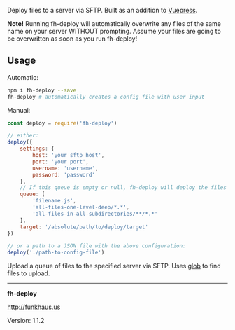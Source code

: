 Deploy files to a server via SFTP. Built as an addition to [Vuepress](https://github.com/funkhaus/vuepress).

**Note!** Running fh-deploy will automatically overwrite any files of the same name on your server WITHOUT prompting. Assume your files are going to be overwritten as soon as you run fh-deploy!

## Usage
Automatic:

```bash
npm i fh-deploy --save
fh-deploy # automatically creates a config file with user input
```

Manual:
```js
const deploy = require('fh-deploy')

// either:
deploy({
    settings: {
        host: 'your sftp host',
        port: 'your port',
        username: 'username',
        password: 'password'
    },
    // If this queue is empty or null, fh-deploy will deploy the files in package.json's "files" array
    queue: [
        'filename.js',
        'all-files-one-level-deep/*.*',
        'all-files-in-all-subdirectories/**/*.*'
    ],
    target: '/absolute/path/to/deploy/target'
})

// or a path to a JSON file with the above configuration:
deploy('./path-to-config-file')
```

Upload a queue of files to the specified server via SFTP. Uses [glob](https://www.npmjs.com/package/glob) to find files to upload.

--------

__fh-deploy__

http://funkhaus.us

Version: 1.1.2

